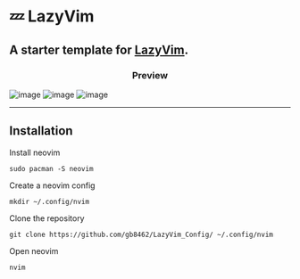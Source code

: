 # 💤 LazyVim

## A starter template for [LazyVim](https://github.com/LazyVim/LazyVim).

<h3 align="center">Preview</h3>

![image](https://github.com/user-attachments/assets/41d7de09-81a5-4c38-b55f-b833e2a0dc71)
![image](https://github.com/user-attachments/assets/d52d4dc2-e406-4ab8-b769-9277120f2727)
![image](https://github.com/user-attachments/assets/44cddb75-6d44-41ad-aedf-5d4e5c02eb67)

---

## Installation

Install neovim
```
sudo pacman -S neovim
```
Create a neovim config
```
mkdir ~/.config/nvim
```
Clone the repository
```
git clone https://github.com/gb8462/LazyVim_Config/ ~/.config/nvim
```
Open neovim
```
nvim
```
